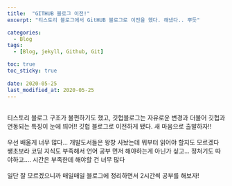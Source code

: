 ```yaml
---
title:  "GITHUB 블로그 이전!"
excerpt: "티스토리 블로그에서 GitHUB 블로그로 이전을 했다. 해냈다.. 뿌듯"

categories:
  - Blog
tags:
  - [Blog, jekyll, Github, Git]

toc: true
toc_sticky: true
 
date: 2020-05-25
last_modified_at: 2020-05-25
---
```

<br>
티스토리 블로그 구조가 불편하기도 했고, 
깃헙블로그는 자유로운 변경과 더불어 깃헙과 연동되는 특징이 눈에 띄어!! 
깃헙 블로그로 이전하게 됐다.
새 마음으로 출발하자!! 
</br>

<br>
우선 배울게 너무 많다...  개발도서들은 왕창 사놨는데 뭐부터 읽어야 할지도 모르겠다
쌩초보라 코딩 지식도 부족해서 언어 공부 먼저 해야하는게 아닌가 싶고...
정처기도 따야하고....
시간은 부족한데 해야할 건 너무 많다
</br>

<br>
일단 잘 모르겠으니까
매일매일 블로그에 정리하면서 2시간씩 공부를 해보자!
</br>